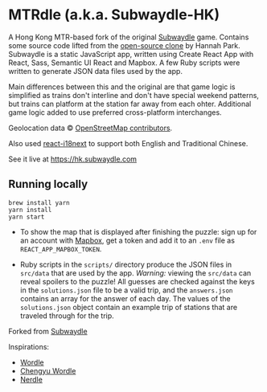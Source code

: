# MTRdle (a.k.a. Subwaydle-HK)

A Hong Kong MTR-based fork of the original [Subwaydle](https://www.subwaydle.com) game. Contains some source code lifted from the [open-source clone](https://github.com/cwackerfuss/word-guessing-game) by Hannah Park. Subwaydle is a static JavaScript app, written using Create React App with React, Sass, Semantic UI React and Mapbox. A few Ruby scripts were written to generate JSON data files used by the app.

Main differences between this and the original are that game logic is simplified as trains don't interline and don't have special weekend patterns, but trains can platform at the station far away from each ohter. Additional game logic added to use preferred cross-platform interchanges.

Geolocation data © [OpenStreetMap contributors](https://www.openstreetmap.org/copyright).

Also used [react-i18next](https://github.com/i18next/react-i18next) to support both English and Traditional Chinese.

See it live at https://hk.subwaydle.com

## Running locally

`````
brew install yarn
yarn install
yarn start
`````

* To show the map that is displayed after finishing the puzzle: sign up for an account with [Mapbox](https://www.mapbox.com), get a token and add it to an `.env` file as `REACT_APP_MAPBOX_TOKEN`.

* Ruby scripts in the `scripts/` directory produce the JSON files in `src/data` that are used by the app. *Warning:* viewing the `src/data` can reveal spoilers to the puzzle! All guesses are checked against the keys in the `solutions.json` file to be a valid trip, and the `answers.json` contains an array for the answer of each day. The values of the `solutions.json` object contain an example trip of stations that are traveled through for the trip.

Forked from [Subwaydle](https://github.com/blahblahblah-/subwaydle)

Inspirations:
* [Wordle](https://www.powerlanguage.co.uk/wordle/)
* [Chengyu Wordle](https://cheeaun.github.io/chengyu-wordle/)
* [Nerdle](https://nerdlegame.com/)